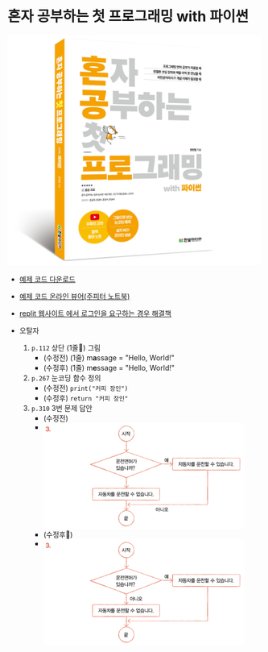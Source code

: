 # 혼자 공부하는 첫 프로그래밍 with 파이썬

<img src="https://raw.githubusercontent.com/himoon/my-first-coding/main/images/book_cover_3d.png" width="800" alt="혼자 공부하는 첫 프로그래밍 with 파이썬 표지">

- [예제 코드 다운로드](https://www.hanbit.co.kr/store/books/look.php?p_code=B9609283195)

- [예제 코드 온라인 뷰어(주피터 노트북)](https://github.com/himoon/my-first-coding/tree/main/notebook)

- [replit 웹사이트 에서 로그인을 요구하는 경우 해결책](https://github.com/himoon/my-first-coding/wiki/replit-%EC%A0%95%EC%B1%85-%EB%B3%80%ED%99%94)

- 오탈자

  1. `p.112` 상단 (1줄) 그림
     - (수정전) (1줄) m**a**ssage = "Hello, World!"
     - (수정후) (1줄) m**e**ssage = "Hello, World!"
  2. `p.267` 눈코딩 함수 정의
     - (수정전) `print("커피 장인")`
     - (수정후) `return "커피 장인"`
  3. `p.310` 3번 문제 답안
     - (수정전)
     - <img src="https://raw.githubusercontent.com/himoon/my-first-coding/main/images/errata_p310_3_before.png" width="400" alt="p.310 3번 문제 수정전" align="top">
     - (수정후)
     - <img src="https://raw.githubusercontent.com/himoon/my-first-coding/main/images/errata_p310_3_after.png" width="400" alt="p.310 3번 문제 수정후" align="top">
